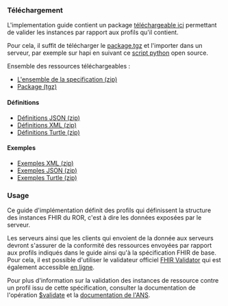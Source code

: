 ### Téléchargement

L'implementation guide contient un package [téléchargeable ici](package.tgz) permettant de valider les instances par rapport aux profils qu'il contient.

Pour cela, il suffit de télécharger le [package.tgz](package.tgz) et l'importer dans un serveur, par exemple sur hapi en suivant ce [script python](https://github.com/nmdp-bioinformatics/igloader) open source.

Ensemble des ressources téléchargeables :

* [L'ensemble de la specification (zip)](full-ig.zip)
* [Package (tgz)](package.tgz)

#### Définitions

* [Définitions JSON (zip)](definitions.json.zip)
* [Définitions XML (zip)](definitions.xml.zip)
* [Définitions Turtle (zip)](definitions.ttl.zip)

#### Exemples

* [Exemples XML (zip)](examples.xml.zip)
* [Exemples JSON (zip)](examples.json.zip)
* [Exemples Turtle (zip)](examples.ttl.zip)

### Usage

Ce guide d'implémentation définit des profils qui définissent la structure des instances FHIR du ROR, c'est à dire les données exposées par le serveur.

Les serveurs ainsi que les clients qui envoient de la donnée aux serveurs devront s'assurer de la conformité des ressources envoyées par rapport aux profils indiqués dans le guide ainsi qu'à la spécification FHIR de base. Pour cela, il est possible d'utiliser le validateur officiel [FHIR Validator](https://confluence.hl7.org/display/FHIR/Using+the+FHIR+Validator) qui est également accessible [en ligne](https://validator.fhir.org/).

Pour plus d'information sur la validation des instances de ressource contre un profil issu de cette spécification, consulter la documentation de l'opération [$validate](https://www.hl7.org/fhir/resource-operation-validate.html) et la [documentation de l'ANS](https://interop.esante.gouv.fr/ig/documentation/valider_res.html).
